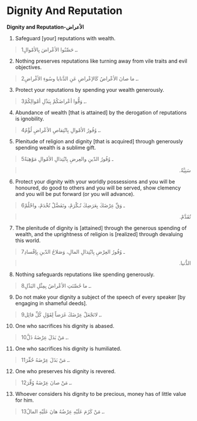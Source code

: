 Dignity And Reputation
======================

**Dignity and Reputation-الأعراض**

1. Safeguard [your] reputations with wealth.

> 1ـ حَصِّنُوا الأعْراضَ بِالأمْوالِ.

2. Nothing preserves reputations like turning away from vile traits and
evil objectives.

> 2ـ ما صانَ الأعْراضُ كَالإعْراضِ عَنِ الدَّنايا وسُوءِ الأغْراضِ.

3. Protect your reputations by spending your wealth generously.

> 3ـ وَقُّوا أعْراضَكُمْ بِبَذْلِ أمْوالِكُمْ.

4. Abundance of wealth [that is attained] by the derogation of
reputations is ignobility.

> 4ـ وُفُورُ الأمْوالِ بِانْتِقاصِ الأعْراضِ لُؤْمٌ.

5. Plenitude of religion and dignity [that is acquired] through
generously spending wealth is a sublime gift.

> 5ـ وُفُورُ الدّينِ والعِرضِ بِابْتِذالِ الأمْوالِ مَوْهِبَةٌ
<blockquote dir="rtl">
  <p>
سَنِيَّةٌ.
  </p>
</blockquote>

6. Protect your dignity with your worldly possessions and you will be
honoured, do good to others and you will be served, show clemency and
you will be put forward (or you will advance).

> 6ـ وَقِّ عِرْضَكَ بِعَرَضِكَ تُـكْرَمْ، وتَفَضَّلْ تُخْدَمْ، واحْلُمْ
<blockquote dir="rtl">
  <p>
تُقَدَّمْ.
  </p>
</blockquote>

7. The plenitude of dignity is [attained] through the generous spending
of wealth, and the uprightness of religion is [realized] through
devaluing this world.

> 7ـ وُفُورُ العِرْضِ بِابْتِذالِ المالِ، وَصَلاحُ الدّينِ بِإفْسادِ
<blockquote dir="rtl">
  <p>
الدُّنيا.
  </p>
</blockquote>

8. Nothing safeguards reputations like spending generously.

> 8ـ ما حُصِّنَتِ الأعْراضُ بِمِثْلِ البَذْلِ.

9. Do not make your dignity a subject of the speech of every speaker [by
engaging in shameful deeds].

> 9ـ لاتَجْعَلْ عِرْضَكَ غَرَضاً لِقَوْلِ كُلِّ قائِل.

10. One who sacrifices his dignity is abased.

> 10ـ مَنْ بَذَلَ عِرْضَهُ ذَلَّ.

11. One who sacrifices his dignity is humiliated.

> 11ـ مَنْ بَذَلَ عِرْضَهُ حُقِّرَ.

12. One who preserves his dignity is revered.

> 12ـ مَنْ صانَ عِرْضَهُ وُقِّرَ.

13. Whoever considers his dignity to be precious, money has of little
value for him.

> 13ـ مَنْ كَرُمَ عَلَيْهِ عِرْضُهُ هانَ عَلَيْهِ المالُ.


